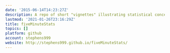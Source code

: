 ```yaml
---
date: '2015-06-14T14:23:27Z'
description: A repo of short "vignettes" illustrating statistical concepts
lastmod: '2021-01-26T23:16:29Z'
title: fiveMinuteStats
topics: []
platform: github
account: stephens999
website: http://stephens999.github.io/fiveMinuteStats/
---
```


